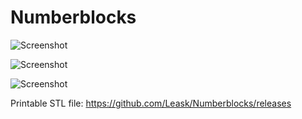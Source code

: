 # Numberblocks

![Screenshot](https://github.com/Leask/Numberblocks/blob/main/Images/Screenshot%20from%202021-10-12%2014-46-28.png?raw=true)

![Screenshot](https://github.com/Leask/Numberblocks/blob/main/Images/Screenshot%20from%202021-10-12%2014-48-21.png?raw=true)

![Screenshot](https://github.com/Leask/Numberblocks/blob/main/Images/Screenshot%20from%202021-10-12%2014-48-34.png?raw=true)

Printable STL file: https://github.com/Leask/Numberblocks/releases
